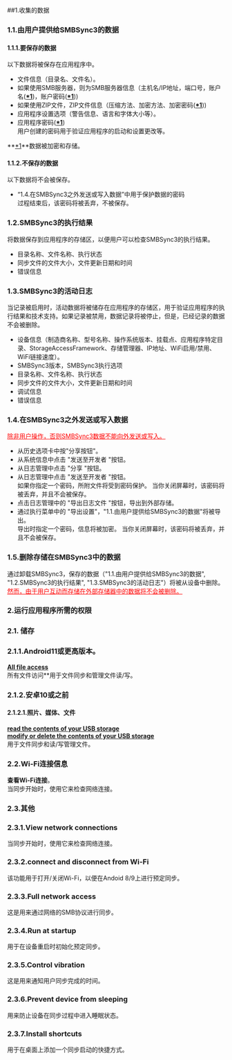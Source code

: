 ##1.收集的数据  
### 1.1.由用户提供给SMBSync3的数据  

#### 1.1.1.要保存的数据  
以下数据将被保存在应用程序中。  

- 文件信息（目录名、文件名）。  
- 如果使用SMB服务器，则为SMB服务器信息（主机名/IP地址，端口号，账户名(**<u>\*1</u>**)，账户密码(**<u>\*1</u>**))  
- 如果使用ZIP文件，ZIP文件信息（压缩方法、加密方法、加密密码(**<u>\*1</u>**))  
- 应用程序设置选项（警告信息、语言和字体大小等）。  
- 应用程序密码(**<u>\*1</u>**)  
用户创建的密码用于验证应用程序的启动和设置更改等。  

**<u>\*1</u>**数据被加密和存储。  

#### 1.1.2.不保存的数据  
以下数据将不会被保存。  

- “1.4.在SMBSync3之外发送或写入数据”中用于保护数据的密码  
过程结束后，该密码将被丢弃，不被保存。  

### 1.2.SMBSync3的执行结果  

将数据保存到应用程序的存储区，以便用户可以检查SMBSync3的执行结果。  

- 目录名称、文件名称、执行状态  
- 同步文件的文件大小，文件更新日期和时间  
- 错误信息  

### 1.3.SMBSync3的活动日志  

当记录被启用时，活动数据将被储存在应用程序的存储区，用于验证应用程序的执行结果和技术支持。如果记录被禁用，数据记录将被停止，但是，已经记录的数据不会被删除。  

- 设备信息（制造商名称、型号名称、操作系统版本、挂载点、应用程序特定目录、StorageAccessFramework、存储管理器、IP地址、WiFi启用/禁用、WiFi链接速度）。  
- SMBSync3版本，SMBSync3执行选项  
- 目录名称、文件名称、执行状态  
- 同步文件的文件大小，文件更新日期和时间  
- 调试信息  
- 错误信息  

### 1.4.在SMBSync3之外发送或写入数据  

<span style="color: red;"><u>除非用户操作，否则SMBSync3数据不能向外发送或写入。</u></span>  

- 从历史选项卡中按"分享按钮"。  
- 从系统信息中点击 "发送至开发者 "按钮。  
- 从日志管理中点击 "分享 "按钮。  
- 从日志管理中点击 "发送至开发者 "按钮。  
如果你指定一个密码，所附文件将受到密码保护。 当你关闭屏幕时，该密码将被丢弃，并且不会被保存。  
- 点击日志管理中的 "导出日志文件 "按钮，导出到外部存储。  
- 通过执行菜单中的 "导出设置"，"1.1.由用户提供给SMBSync3的数据"将被导出。  
导出时指定一个密码，信息将被加密。 当你关闭屏幕时，该密码将被丢弃，并且不会被保存。  

### 1.5.删除存储在SMBSync3中的数据  

通过卸载SMBSync3，保存的数据（"1.1.由用户提供给SMBSync3的数据", "1.2.SMBSync3的执行结果", "1.3.SMBSync3的活动日志"）将被从设备中删除。  
<span style="color: red;"><u>然而，由于用户互动而存储在外部存储器中的数据将不会被删除。</u></span>  

### 2.运行应用程序所需的权限  

### 2.1. 储存  

### 2.1.1.Android11或更高版本。  
**<u>All file access</u>**  
所有文件访问**用于文件同步和管理文件读/写。  

### 2.1.2.安卓10或之前  

#### 2.1.2.1.照片、媒体、文件  
**<u>read the contents of your USB storage</u>**  
**<u>modify or delete the contents of your USB storage</u>**  
用于文件同步和读/写管理文件。  

### 2.2.Wi-Fi连接信息  
**查看Wi-Fi连接**。  
当同步开始时，使用它来检查网络连接。  

### 2.3.其他  
### 2.3.1.View network connections  
当同步开始时，使用它来检查网络连接。  
### 2.3.2.connect and disconnect from Wi-Fi  
该功能用于打开/关闭Wi-Fi，以便在Andoid 8/9上进行预定同步。  
### 2.3.3.Full network access  
这是用来通过网络的SMB协议进行同步。  
### 2.3.4.Run at startup  
用于在设备重启时初始化预定同步。  
### 2.3.5.Control vibration  
这是用来通知用户同步完成的时间。  
### 2.3.6.Prevent device from sleeping  
用来防止设备在同步过程中进入睡眠状态。  
### 2.3.7.Install shortcuts  
用于在桌面上添加一个同步启动的快捷方式。  
